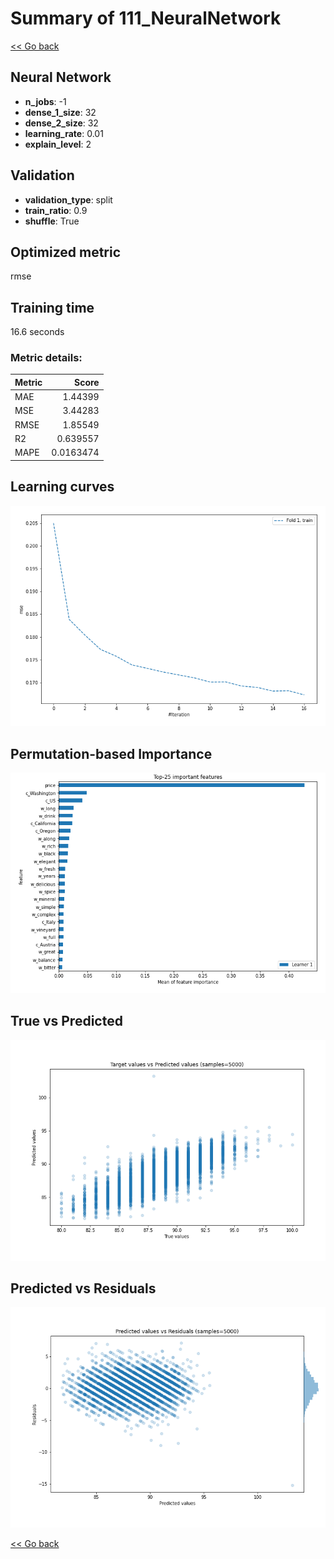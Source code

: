 # Summary of 111_NeuralNetwork

[<< Go back](../README.md)


## Neural Network
- **n_jobs**: -1
- **dense_1_size**: 32
- **dense_2_size**: 32
- **learning_rate**: 0.01
- **explain_level**: 2

## Validation
 - **validation_type**: split
 - **train_ratio**: 0.9
 - **shuffle**: True

## Optimized metric
rmse

## Training time

16.6 seconds

### Metric details:
| Metric   |     Score |
|:---------|----------:|
| MAE      | 1.44399   |
| MSE      | 3.44283   |
| RMSE     | 1.85549   |
| R2       | 0.639557  |
| MAPE     | 0.0163474 |



## Learning curves
![Learning curves](learning_curves.png)

## Permutation-based Importance
![Permutation-based Importance](permutation_importance.png)
## True vs Predicted

![True vs Predicted](true_vs_predicted.png)


## Predicted vs Residuals

![Predicted vs Residuals](predicted_vs_residuals.png)



[<< Go back](../README.md)
